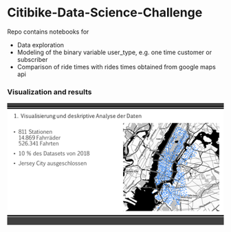 # Citibike-Data-Science-Challenge

Repo contains notebooks for

- Data exploration
- Modeling of the binary variable user_type, e.g. one time customer or subscriber
- Comparison of ride times with rides times obtained from google maps api

### Visualization and results

![](/Pictures/Folie3.PNG?raw=true)
